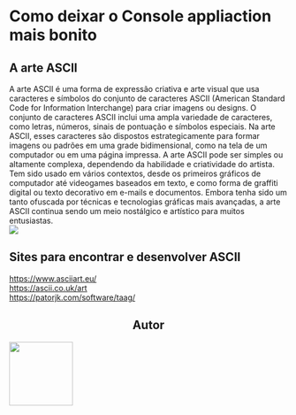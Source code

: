 <!-- Link - https://www.youtube.com/watch?v=HzHc9VXyiE0
<br>
Develop a tic-tac-toe game using arrays in C#. Have each player enter their move in a user-friendly interface.
Test if the position is valid and if not, ask the player to repeat the move. After each move, present the board with the
moves represented by "X" and "O" and check if any player won.
If there is a tie, display the result on the screen. Allow the game to restart without having to restart the game.


Extra challenge, may be worth some future activity: Implement a game against the computer. Do your best to prevent the player from winning against the computer.
To make it easier, make the computer start playing.

<img src = "/img/Captura de tela 2023-05-02 134911.png" alt = "acessando">
<h2 align="center">Autor</h2>
<a href="https://github.com/IsaquePemasi/"><img src="https://avatars.githubusercontent.com/u/76749511?v=4" width=115></a> -->
# Como deixar o Console appliaction mais bonito
## A arte ASCII
A arte ASCII é uma forma de expressão criativa e arte visual que usa caracteres e símbolos do conjunto de caracteres ASCII (American Standard Code for Information Interchange) para criar imagens ou designs. O conjunto de caracteres ASCII inclui uma ampla variedade de caracteres, como letras, números, sinais de pontuação e símbolos especiais. Na arte ASCII, esses caracteres são dispostos estrategicamente para formar imagens ou padrões em uma grade bidimensional, como na tela de um computador ou em uma página impressa. A arte ASCII pode ser simples ou altamente complexa, dependendo da habilidade e criatividade do artista. Tem sido usado em vários contextos, desde os primeiros gráficos de computador até videogames baseados em texto, e como forma de graffiti digital ou texto decorativo em e-mails e documentos. Embora tenha sido um tanto ofuscada por técnicas e tecnologias gráficas mais avançadas, a arte ASCII continua sendo um meio nostálgico e artístico para muitos entusiastas.
<br>
<img src="https://uk27347.files.wordpress.com/2013/03/naruto.jpg">

## Sites para encontrar e desenvolver ASCII
https://www.asciiart.eu/
<br>
https://ascii.co.uk/art
<br>
https://patorjk.com/software/taag/

<h2 align="center">Autor</h2>
<a href="https://github.com/IsaquePemasi/"><img src="https://avatars.githubusercontent.com/u/76749511?v=4" width=115></a>
